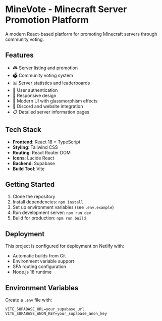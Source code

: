 # MineVote - Minecraft Server Promotion Platform

A modern React-based platform for promoting Minecraft servers through community voting.

## Features

- 🎮 Server listing and promotion
- 🗳️ Community voting system
- 📊 Server statistics and leaderboards
- 🔐 User authentication
- 📱 Responsive design
- 🎨 Modern UI with glassmorphism effects
- 🔗 Discord and website integration
- 📋 Detailed server information pages

## Tech Stack

- **Frontend**: React 18 + TypeScript
- **Styling**: Tailwind CSS
- **Routing**: React Router DOM
- **Icons**: Lucide React
- **Backend**: Supabase
- **Build Tool**: Vite

## Getting Started

1. Clone the repository
2. Install dependencies: `npm install`
3. Set up environment variables (see `.env.example`)
4. Run development server: `npm run dev`
5. Build for production: `npm run build`

## Deployment

This project is configured for deployment on Netlify with:
- Automatic builds from Git
- Environment variable support
- SPA routing configuration
- Node.js 18 runtime

## Environment Variables

Create a `.env` file with:
```
VITE_SUPABASE_URL=your_supabase_url
VITE_SUPABASE_ANON_KEY=your_supabase_anon_key
```